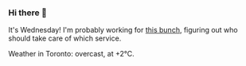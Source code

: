 ### Hi there :wave:

It's Wednesday! I'm probably working for [this bunch](https://github.com/kohofinancial), figuring out who should take care of which service.

Weather in Toronto: overcast, at +2°C.
